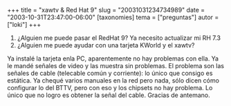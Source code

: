 +++
title = "xawtv &amp; Red Hat 9"
slug = "20031031234734989"
date = "2003-10-31T23:47:00-06:00"
[taxonomies]
tema = ["preguntas"]
autor = ["loki"]
+++

1.  ¿Alguien me puede pasar el RedHat 9? Ya necesito actualizar mi RH
    7.3
2.  ¿Alguien me puede ayudar con una tarjeta KWorld y el xawtv?

<!-- more -->
Ya instalé la tarjeta enla PC, aparentemente no hay problemas con ella.
Ya le mandé señales de video y las muestra sin problemas. El problema
son las señales de cable (telecable común y corriente): lo único que
consigo es estática. Ya chequé varios manuales en la red pero nada, sólo
dicen cómo configurar lo del BTTV, pero con eso y los chipsets no hay
problema. Lo único que no logro es obtener la señal del cable. Gracias
de antemano.

